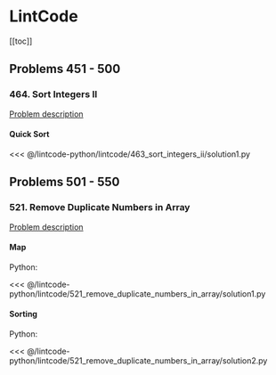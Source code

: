 # LintCode

[[toc]]

## Problems 451 - 500

### 464. Sort Integers II

[Problem description](https://www.lintcode.com/problem/sort-integers-ii/description)

#### Quick Sort

<<< @/lintcode-python/lintcode/463_sort_integers_ii/solution1.py

## Problems 501 - 550

### 521. Remove Duplicate Numbers in Array

[Problem description](https://www.lintcode.com/problem/remove-duplicate-numbers-in-array/description)

#### Map

Python:

<<< @/lintcode-python/lintcode/521_remove_duplicate_numbers_in_array/solution1.py

#### Sorting

Python:

<<< @/lintcode-python/lintcode/521_remove_duplicate_numbers_in_array/solution2.py
